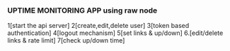 ### UPTIME MONITORING APP using raw node
1[start the api server]
2[create,edit,delete user]
3[token based authentication]
4[logout mechanism]
5[set links & up/down]
6.[edit/delete links & rate limit]
7[check up/down time]